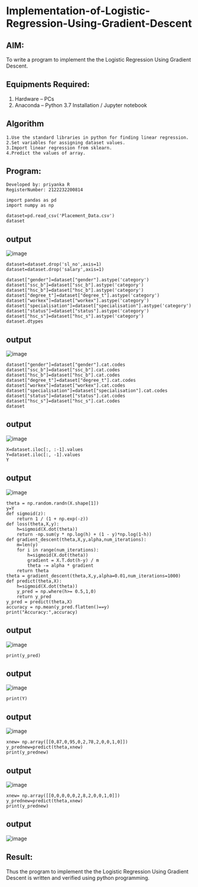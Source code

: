 # Implementation-of-Logistic-Regression-Using-Gradient-Descent

## AIM:
To write a program to implement the the Logistic Regression Using Gradient Descent.

## Equipments Required:
1. Hardware – PCs
2. Anaconda – Python 3.7 Installation / Jupyter notebook

## Algorithm
~~~
1.Use the standard libraries in python for finding linear regression.
2.Set variables for assigning dataset values.
3.Import linear regression from sklearn.
4.Predict the values of array.
~~~

## Program:
~~~
Developed by: priyanka R
RegisterNumber: 2122232200814
~~~
~~~
import pandas as pd
import numpy as np
~~~
~~~
dataset=pd.read_csv('Placement_Data.csv')
dataset
~~~

## output
![image](https://github.com/user-attachments/assets/14fe8da7-f734-4010-b6db-7df0f6fd9667)
~~~
dataset=dataset.drop('sl_no',axis=1)
dataset=dataset.drop('salary',axis=1)
~~~
~~~
dataset["gender"]=dataset["gender"].astype('category')
dataset["ssc_b"]=dataset["ssc_b"].astype('category')
dataset["hsc_b"]=dataset["hsc_b"].astype('category')
dataset["degree_t"]=dataset["degree_t"].astype('category')
dataset["workex"]=dataset["workex"].astype('category')
dataset["specialisation"]=dataset["specialisation"].astype('category')    
dataset["status"]=dataset["status"].astype('category') 
dataset["hsc_s"]=dataset["hsc_s"].astype('category')
dataset.dtypes
~~~
## output
![image](https://github.com/user-attachments/assets/bc099560-2d52-4d7e-86c5-29d37a900c0c)
~~~
dataset["gender"]=dataset["gender"].cat.codes
dataset["ssc_b"]=dataset["ssc_b"].cat.codes
dataset["hsc_b"]=dataset["hsc_b"].cat.codes
dataset["degree_t"]=dataset["degree_t"].cat.codes
dataset["workex"]=dataset["workex"].cat.codes
dataset["specialisation"]=dataset["specialisation"].cat.codes   
dataset["status"]=dataset["status"].cat.codes
dataset["hsc_s"]=dataset["hsc_s"].cat.codes
dataset
~~~
## output
![image](https://github.com/user-attachments/assets/9f04c437-48a8-4f28-a458-b6bc55d35a0b)
~~~
X=dataset.iloc[:, :-1].values
Y=dataset.iloc[:, -1].values
Y
~~~
## output
![image](https://github.com/user-attachments/assets/7cbf7698-24b7-4afa-b2aa-a7779ac76cf0)
~~~
theta = np.random.randn(X.shape[1])
y=Y
def sigmoid(z):
    return 1 / (1 + np.exp(-z))
def loss(theta,X,y):
    h=sigmoid(X.dot(theta))
    return -np.sum(y * np.log(h) + (1 - y)*np.log(1-h))
def gradient_descent(theta,X,y,alpha,num_iterations):
    m=len(y)
    for i in range(num_iterations):
        h=sigmoid(X.dot(theta))
        gradient = X.T.dot(h-y) / m
        theta -= alpha * gradient
    return theta
theta = gradient_descent(theta,X,y,alpha=0.01,num_iterations=1000)
def predict(theta,X):
    h=sigmoid(X.dot(theta))
    y_pred = np.where(h>= 0.5,1,0)
    return y_pred
y_pred = predict(theta,X)
accuracy = np.mean(y_pred.flatten()==y)
print("Accuracy:",accuracy)
~~~

## output
![image](https://github.com/user-attachments/assets/1d06f632-8e8b-4c1e-985b-dc3e41ae57ff)

~~~
print(y_pred)
~~~

## output
![image](https://github.com/user-attachments/assets/52af4254-f097-4608-bed2-2aff5820279a)
~~~
print(Y)
~~~
## output
![image](https://github.com/user-attachments/assets/ba840607-2514-495d-b482-11cf069b3b94)

~~~
xnew= np.array([[0,87,0,95,0,2,78,2,0,0,1,0]])
y_prednew=predict(theta,xnew)
print(y_prednew)
~~~
## output
![image](https://github.com/user-attachments/assets/90208d87-ffbd-4b08-b3f8-f92bc631faf9)

~~~
xnew= np.array([[0,0,0,0,0,2,8,2,0,0,1,0]])
y_prednew=predict(theta,xnew)
print(y_prednew)
~~~

## output 
![image](https://github.com/user-attachments/assets/6e848eb9-48d0-49de-9277-380eacad1af7)



## Result:
Thus the program to implement the the Logistic Regression Using Gradient Descent is written and verified using python programming.
